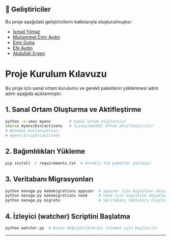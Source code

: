 ## 👥 Geliştiriciler

Bu proje aşağıdaki geliştiricilerin katkılarıyla oluşturulmuştur:

- [İsmail Yılmaz](https://github.com/ismailyilmazz)
- [Muhammet Emir Aydın](https://github.com/MuhammetEmirAYDIN)
- [Emir Duha](https://github.com/EmirDuha)
- [Efe Aydın](https://github.com/efead35)
- [Abdullah Ergen](https://github.com/aergen29)

# Proje Kurulum Kılavuzu

Bu proje için sanal ortam kurulumu ve gerekli paketlerin yüklenmesi adım adım aşağıda açıklanmıştır.

##  1. Sanal Ortam Oluşturma ve Aktifleştirme

```bash
python -m venv myenv        # Sanal ortam oluşturulur
source myenv/bin/activate   # (Linux/macOS) Ortam aktifleştirilir
# Windows kullanıyorsan:
# myenv\Scripts\activate
```

##  2. Bağımlılıkları Yükleme

```bash
pip install -r requirements.txt  # Gerekli tüm paketler yüklenir
```

##  3. Veritabanı Migrasyonları

```bash
python manage.py makemigrations appuser  # appuser için migration dosyaları oluşturulur
python manage.py makemigrations need     # need için migration dosyaları oluşturulur
python manage.py migrate                 # Veritabanı tabloları oluşturulur
```

## 4. İzleyici (watcher) Scriptini Başlatma

```bash
python watcher.py  # Dosya değişikliklerini izlemek için başlatılır
```

---
